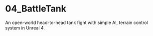 # 04_BattleTank
An open-world head-to-head tank fight with simple AI, terrain control system in Unreal 4.
